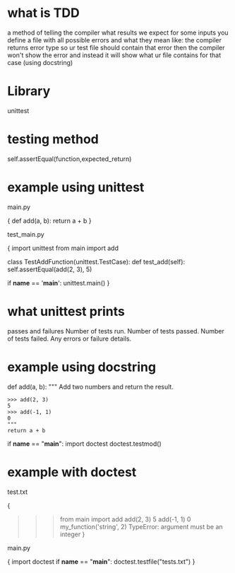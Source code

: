 # what is TDD

a method of telling the compiler what results we expect for some inputs
you define a file with all possible errors and what they mean 
like: 
the compiler returns error type so ur test file should contain that error
then the compiler won't show the error and instead it will show what ur file contains for that case
(using docstring)

# Library

unittest

# testing method

self.assertEqual(function,expected_return)


# example using unittest
main.py

{
def add(a, b):
    return a + b
}

test_main.py

{
import unittest
from main import add

class TestAddFunction(unittest.TestCase):
    def test_add(self):
        self.assertEqual(add(2, 3), 5)

if __name__ == '__main__':
    unittest.main()
}

# what unittest prints 
passes and failures
Number of tests run.
Number of tests passed.
Number of tests failed.
Any errors or failure details.
# example using docstring
def add(a, b):
    """
    Add two numbers and return the result.

    >>> add(2, 3)
    5
    >>> add(-1, 1)
    0
    """
    return a + b

if __name__ == "__main__":
    import doctest
    doctest.testmod()

# example with doctest

test.txt

{
>>> from main import add
>>> add(2, 3)
5
>>> add(-1, 1)
0
>>> my_function('string', 2)
TypeError: argument must be an integer
}

main.py

{
import doctest
if __name__ == "__main__":
    doctest.testfile("tests.txt")
}

